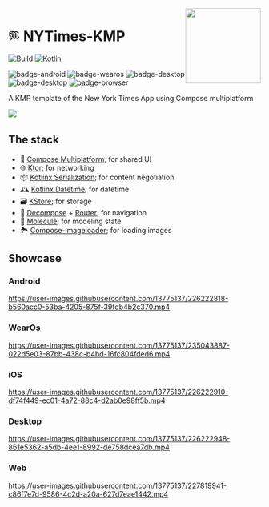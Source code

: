 <img src="https://user-images.githubusercontent.com/13775137/226222990-558b58ca-20c0-4a45-8285-bf037f79647f.png" align="right" width="150" height="150" />

# <img src=".idea/icon.svg" height="23"/>  NYTimes-KMP

[![Build](https://github.com/xxfast/NYTimes-KMP/actions/workflows/build.yml/badge.svg)](https://github.com/xxfast/NYTimes-KMP/actions/workflows/build.yml)
[![Kotlin](https://img.shields.io/badge/Kotlin-1.8.21-blue.svg?style=flat&logo=kotlin)](https://kotlinlang.org)

![badge-android](http://img.shields.io/badge/platform-android-6EDB8D.svg?style=flat)
![badge-wearos](http://img.shields.io/badge/platform-wearos-8ECDA0.svg?style=flat)
![badge-desktop](http://img.shields.io/badge/platform-desktop-4D76CD.svg?style=flat)
![badge-desktop](http://img.shields.io/badge/platform-ios-EAEAEA.svg?style=flat)
![badge-browser](https://img.shields.io/badge/platform-js-F8DB5D.svg?style=flat)

A KMP template of the New York Times App using Compose multiplatform

<img src="https://user-images.githubusercontent.com/13775137/235060514-3b7f8779-7f2b-4f48-8e09-ef89d0a06344.png" width="720">

## The stack
- 🧩 [Compose Multiplatform](https://github.com/JetBrains/compose-multiplatform); for shared UI
- 🌐 [Ktor](https://github.com/ktorio/ktor); for networking
- 📦 [Kotlinx Serialization](https://github.com/Kotlin/kotlinx.serialization); for content negotiation
- 🕰️ [Kotlinx Datetime](https://github.com/Kotlin/kotlinx-datetime); for datetime
- 🗃️ [KStore](https://github.com/xxfast/KStore); for storage
- 🚏 [Decompose](https://github.com/arkivanov/Decompose) + [Router](https://github.com/xxfast/Decompose-Router); for navigation
- 🧪 [Molecule](https://github.com/cashapp/molecule); for modeling state
- 🏞️ [Compose-imageloader](https://github.com/qdsfdhvh/compose-imageloader); for loading images

## Showcase

### Android
https://user-images.githubusercontent.com/13775137/226222818-b560acc0-53ba-4205-875f-39fdb4b2c370.mp4

### WearOs
https://user-images.githubusercontent.com/13775137/235043887-022d5e03-87bb-438c-b4bd-16fc804fded6.mp4

### iOS
https://user-images.githubusercontent.com/13775137/226222910-df74f449-ec01-4a72-88c4-d2ab0e98ff5b.mp4

### Desktop
https://user-images.githubusercontent.com/13775137/226222948-861e5362-a5db-4ee1-8992-de758dcea7db.mp4

### Web
https://user-images.githubusercontent.com/13775137/227819941-c86f7e7d-9586-4c2d-a20a-627d7eae1442.mp4
